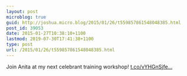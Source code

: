 ```yaml
---
layout: post
microblog: true
guid: http://joshua.micro.blog/2015/01/26/t559857861548048385.html
post_id: 39053
date: 2015-01-27T10:38:10+1100
lastmod: 2019-07-30T17:41:38+1100
type: post
url: /2015/01/26/t559857861548048385.html
---
```

Join Anita at my next celebrant training workshop! [t.co/vYHGnSjfe...](http://t.co/vYHGnSjfeK)
